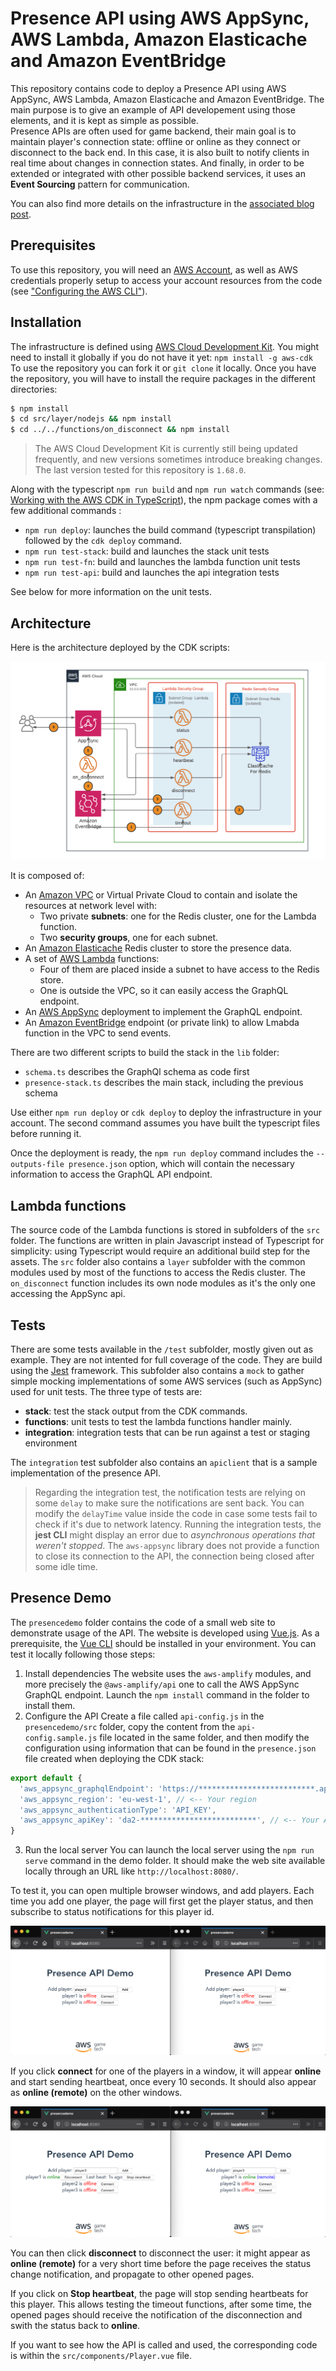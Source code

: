 # Presence API using AWS AppSync, AWS Lambda, Amazon Elasticache and Amazon EventBridge

This repository contains code to deploy a Presence API using AWS AppSync, AWS Lambda, Amazon Elasticache and Amazon EventBridge. The main purpose is to give an example of API developement using those elements, and it is kept as simple as possible.   
Presence APIs are often used for game backend, their main goal is to maintain player's connection state: offline or online as they connect or disconnect to the back end. In this case, it is also built to notify clients in real time about changes in connection states. And finally, in order to be extended or integrated with other possible backend services, it uses an **Event Sourcing** pattern for communication.

You can also find more details on the infrastructure in the [associated blog post](./blogpost/Post.md).

## Prerequisites
To use this repository, you will need an [AWS Account](https://aws.amazon.com/free/), as well as AWS credentials properly setup to access your account resources from the code (see ["Configuring the AWS CLI"](https://docs.aws.amazon.com/cli/latest/userguide/cli-chap-configure.html)).


## Installation
The infrastructure is defined using [AWS Cloud Development Kit](https://aws.amazon.com/cdk/). You might need to install it globally if you do not have it yet:
`npm install -g aws-cdk`
To use the repository you can fork it or `git clone` it locally. Once you have the repository, you will have to install the require packages in the different directories:   

```bash
$ npm install
$ cd src/layer/nodejs && npm install
$ cd ../../functions/on_disconnect && npm install
```
> The AWS Cloud Development Kit is currently still being updated frequently, and new versions sometimes introduce breaking changes. The last version tested for this repository is `1.68.0`.

Along with the typescript `npm run build` and `npm run watch` commands (see: [Working with the AWS CDK in TypeScript](https://docs.aws.amazon.com/cdk/latest/guide/work-with-cdk-typescript.html)), the npm package comes with a few additional commands :
- `npm run deploy`: launches the build command (typescript transpilation) followed by the `cdk deploy` command.
- `npm run test-stack`: build and launches the stack unit tests
- `npm run test-fn`: build and launches the lambda function unit tests
- `npm run test-api`: build and launches the api integration tests

See below for more information on the unit tests.

## Architecture
Here is the architecture deployed by the CDK scripts:

![Architecture](blogpost/images/Presence_API_Events.png)

It is composed of:
- An [Amazon VPC](https://aws.amazon.com/vpc) or Virtual Private Cloud to contain and isolate the resources at network level with:
  - Two private **subnets**: one for the Redis cluster, one for the Lambda function.
  - Two **security groups**, one for each subnet.
- An [Amazon Elasticache](https://aws.amazon.com/elasticache) Redis cluster to store the presence data.
- A set of [AWS Lambda](https://aws.amazon.com/lambda) functions:
  - Four of them are placed inside a subnet to have access to the Redis store.
  - One is outside the VPC, so it can easily access the GraphQL endpoint.
- An [AWS AppSync](https://aws.amazon.com/appsync) deployment to implement the GraphQL endpoint.
- An [Amazon EventBridge](https://aws.amazon.com/eventbridge) endpoint (or private link) to allow Lmabda function in the VPC to send events.

There are two different scripts to build the stack in the `lib` folder:
- `schema.ts` describes the GraphQl schema as code first
- `presence-stack.ts` describes the main stack, including the previous schema

Use either `npm run deploy` or `cdk deploy` to deploy the infrastructure in your account. The second command assumes you have built the typescript files before running it.

Once the deployment is ready, the `npm run deploy` command includes the `--outputs-file presence.json` option, which will contain the necessary information to access the GraphQL API endpoint.

## Lambda functions
The source code of the Lambda functions is stored in subfolders of the `src` folder. The functions are written in plain Javascript instead of Typescript for simplicity: using Typescript would require an additional build step for the assets.
The `src` folder also contains a `layer` subfolder with the common modules used by most of the functions to access the Redis cluster.
The `on_disconnect` function includes its own node modules as it's the only one accessing the AppSync api.

## Tests
There are some tests available in the `/test` subfolder, mostly given out as example. They are not intented for full coverage of the code. They are build using the [Jest](https://jestjs.io/en/) framework. This subfolder also contains a `mock` to gather simple mocking implementations of some AWS services (such as AppSync) used for unit tests. The three type of tests are:
- **stack**: test the stack output from the CDK commands.
- **functions**: unit tests to test the lambda functions handler mainly.
- **integration**: integration tests that can be run against a test or staging environment

The `integration` test subfolder also contains an `apiclient` that is a sample implementation of the presence API.

> Regarding the integration test, the notification tests are relying on some `delay` to make sure the notifications are sent back. You can modify the `delayTime` value inside the code in case some tests fail to check if it's due to network latency.
> Running the integration tests, the **jest CLI** might display an error due to *asynchronous operations that weren't stopped*. The `aws-appsync` library does not provide a function to close its connection to the API, the connection being closed after some idle time.

## Presence Demo
The `presencedemo` folder contains the code of a small web site to demonstrate usage of the API. The website is developed using [Vue.js](https://v3.vuejs.org/). As a prerequisite, the [Vue CLI](https://cli.vuejs.org/guide/installation.html) should be installed in your environment. You can test it locally following those steps:
1. Install dependencies
  The website uses the `aws-amplify` modules, and more precisely the `@aws-amplify/api` one to call the AWS AppSync GraphQL endpoint. Launch the `npm install` command in the folder to install them.
2. Configure the API
  Create a file called `api-config.js` in the `presencedemo/src` folder, copy the content from the `api-config.sample.js` file located in the same folder, and then modify the configuration using information that can be found in the `presence.json` file created when deploying the CDK stack:
  ```javascript
  export default {
    'aws_appsync_graphqlEndpoint': 'https://**************************.appsync-api.**-****-*.amazonaws.com/graphql', // <-- Your endpoint
    'aws_appsync_region': 'eu-west-1', // <-- Your region
    'aws_appsync_authenticationType': 'API_KEY',
    'aws_appsync_apiKey': 'da2-**************************', // <-- Your API Key for test
  }
  ```
3. Run the local server
  You can launch the local server using the `npm run serve` command in the demo folder. It should make the web site available locally through an URL like `http://localhost:8080/`. 

To test it, you can open multiple browser windows, and add players. Each time you add one player, the page will first get the player status, and then subscribe to status notifications for this player id.

![Demo1](blogpost/images/demo1.png)

If you click **connect** for one of the players in a window, it will appear **online** and start sending heartbeat, once every 10 seconds. It should also appear as **online (remote)** on the other windows.

![Demo2](blogpost/images/demo2.png)

You can then click **disconnect** to disconnect the user: it might appear as **online (remote)** for a very short time before the page receives the status change notification, and propagate to other opened pages.

If you click on **Stop heartbeat**, the page will stop sending heartbeats for this player. This allows testing the timeout functions, after some time, the opened pages should receive the notification of the disconnection and swith the status back to **online**.

If you want to see how the API is called and used, the corresponding code is within the `src/components/Player.vue` file.